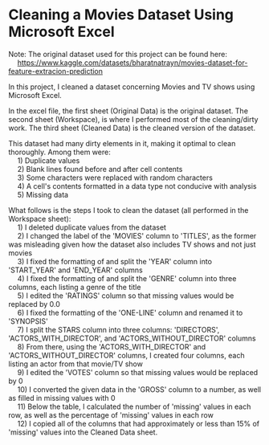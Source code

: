 # Cleaning a Movies Dataset Using Microsoft Excel

Note: The original dataset used for this project can be found here:  
&emsp; https://www.kaggle.com/datasets/bharatnatrayn/movies-dataset-for-feature-extracion-prediction

In this project, I cleaned a dataset concerning Movies and TV shows using Microsoft Excel.

In the excel file, the first sheet (Original Data) is the original dataset. The second sheet (Workspace), is where I performed most of the cleaning/dirty work. The third sheet (Cleaned Data) is the cleaned version of the dataset.

This dataset had many dirty elements in it, making it optimal to clean thoroughly. Among them were:  
&emsp; 1) Duplicate values  
&emsp; 2) Blank lines found before and after cell contents  
&emsp; 3) Some characters were replaced with random characters  
&emsp; 4) A cell's contents formatted in a data type not conducive with analysis  
&emsp; 5) Missing data  

What follows is the steps I took to clean the dataset (all performed in the Workspace sheet):  
&emsp; 1) I deleted duplicate values from the dataset  
&emsp; 2) I changed the label of the 'MOVIES' column to 'TITLES', as the former was misleading given how the dataset also includes TV shows and not just movies  
&emsp; 3) I fixed the formatting of and split the 'YEAR' column into 'START_YEAR' and 'END_YEAR' columns  
&emsp; 4) I fixed the formatting of and split the 'GENRE' column into three columns, each listing a genre of the title  
&emsp; 5) I edited the 'RATINGS' column so that missing values would be replaced by 0.0  
&emsp; 6) I fixed the formatting of the 'ONE-LINE' column and renamed it to 'SYNOPSIS'  
&emsp; 7) I split the STARS column into three columns: 'DIRECTORS', 'ACTORS_WITH_DIRECTOR', and 'ACTORS_WITHOUT_DIRECTOR' columns  
&emsp; 8) From there, using the 'ACTORS_WITH_DIRECTOR' and 'ACTORS_WITHOUT_DIRECTOR' columns, I created four columns, each listing an actor from that movie/TV show  
&emsp; 9) I edited the 'VOTES' column so that missing values would be replaced by 0  
&emsp; 10) I converted the given data in the 'GROSS' column to a number, as well as filled in missing values with 0  
&emsp; 11) Below the table, I calculated the number of 'missing' values in each row, as well as the percentage of 'missing' values in each row  
&emsp; 12) I copied all of the columns that had approximately or less than 15% of 'missing' values into the Cleaned Data sheet.  
